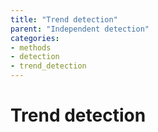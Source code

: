 ```yaml
---
title: "Trend detection"
parent: "Independent detection"
categories:
- methods
- detection
- trend_detection
---
```



# Trend detection
